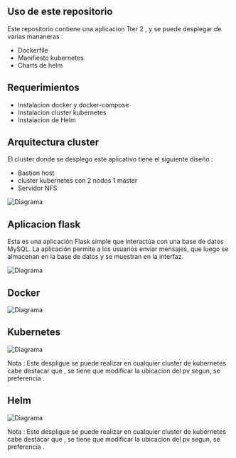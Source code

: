 ## Uso de este repositorio

Este repositorio contiene una aplicacion Tter 2 , y se puede desplegar de varias mananeras :

- Dockerfile
- Manifiesto kubernetes
- Charts de helm

## Requerimientos

- Instalacion docker y docker-compose
- Instalacion cluster kubernetes
- Instalacion de Helm

## Arquitectura cluster

El cluster donde se desplego este aplicativo tiene el siguiente diseño :

- Bastion host
- cluster kubernetes con 2 nodos 1 master
- Servidor NFS

![Diagrama]()
  
## Aplicacion flask 

Esta es una aplicación Flask simple que interactúa con una base de datos MySQL. La aplicación permite a los usuarios enviar mensajes, que luego se almacenan en la base de datos y se muestran en la interfaz.

![Diagrama]()

## Docker

![Diagrama]()

## Kubernetes


![Diagrama]()

Nota : Este despligue se puede realizar en cualquier cluster de kubernetes cabe destacar que , se tiene que modificar la ubicacion del pv segun, se preferencia .

## Helm

![Diagrama]()

Nota : Este despligue se puede realizar en cualquier cluster de kubernetes cabe destacar que , se tiene que modificar la ubicacion del pv segun, se preferencia .

